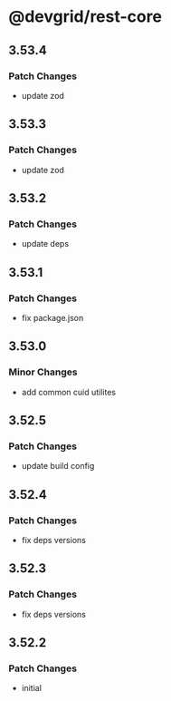 # @devgrid/rest-core

## 3.53.4

### Patch Changes

- update zod

## 3.53.3

### Patch Changes

- update zod

## 3.53.2

### Patch Changes

- update deps

## 3.53.1

### Patch Changes

- fix package.json

## 3.53.0

### Minor Changes

- add common cuid utilites

## 3.52.5

### Patch Changes

- update build config

## 3.52.4

### Patch Changes

- fix deps versions

## 3.52.3

### Patch Changes

- fix deps versions

## 3.52.2

### Patch Changes

- initial
